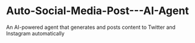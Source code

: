 # Auto-Social-Media-Post---AI-Agent
An AI-powered agent that generates and posts content to Twitter and Instagram automatically
